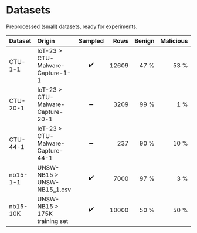 # Datasets

Preprocessed (small) datasets, ready for experiments.

| Dataset  | Origin                            | Sampled |  Rows | Benign | Malicious | 
|:---------|:----------------------------------|:-------:|------:|-------:|----------:|
| CTU-1-1  | IoT-23 > CTU-Malware-Capture-1-1  |   ✔️    | 12609 |   47 % |      53 % |
| CTU-20-1 | IoT-23 > CTU-Malware-Capture-20-1 |    ➖    |  3209 |   99 % |       1 % |
| CTU-44-1 | IoT-23 > CTU-Malware-Capture-44-1 |    ➖    |   237 |   90 % |      10 % | 
| nb15-1-1 | UNSW-NB15 > UNSW-NB15_1.csv       |   ✔️    |  7000 |   97 % |       3 % |
| nb15-10K | UNSW-NB15 > 175K training set     |   ✔️    | 10000 |   50 % |      50 % |
